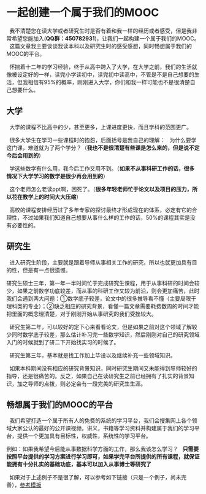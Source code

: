 # 一起创建一个属于我们的MOOC

   我不清楚您在读大学或者研究生时是否有着和我一样的经历或者感受，但是我非常希望您能加入(**QQ群：450782931**)，让我们一起构建一个属于我们的MOOC。
   这篇文章我主要谈谈我读本科以及研究生时的感受感想，同时畅想属于我们的MOOC的平台。

   怀揣着十二年的学习经验，终于从高中跨入了大学，在大学之前，我们的生活就像被设定好的一样，读完小学读初中，读完初中读高中，不管是不是自己想要的生活，但我相信有95%的概率，刚刚进入大学，你们和我一样可能也不是很清楚自己想要什么。
   
## 大学
   
   大学的课程不比高中的少，甚至更多，上课进度更快，而且学科的范围更广。
   
   
   很多大学生在学习一些课程时的抱怨，后面括号是我自己的理解：
   为什么要学这门课，难道就为了两个学分？（**我也不是很清楚有些课是怎么来的，但是说不定今后会用到的**）
   
   
   学这些数学有什么用，我今后工作又用不到。（**如果不从事科研工作的话，很多情况下大学学习的数学是很少再会用到的**）
   
   
   这个老师怎么老读ppt啊，困死了。（**很多年轻老师忙于论文以及项目的压力，所以花在教学上的时间大大压缩**）
   
   
   高校的课程安排经历过了多年专家的探讨最终才形成现在的体系，必定有它的合理性，不过如果我们知道自己想要从事什么样的工作的话，50%的课程其实是没有必要性的。
   
   
## 研究生

   进入研究生阶段，主要就是跟着导师从事相关工作的研究，所以也就更加具有目的性，但是有一点很遗憾。
   
   
   研究生硕士三年，第一年一半时间忙于完成研究生课程，用于从事科研的时间会较少，如果之前数学功底较差，而从事的科研工作又较为前沿，则会更加痛苦，此时我们会遇到两大问题：①数学底子较差，论文中的很多推导看不懂（主要局限于理科类的专业）；②缺乏相应的研究背景，看懂一篇文章需要耗费数周的时间才能把里面的概念理清楚，对于刚刚开始从事研究的我们受挫较大。
   
   
   研究生第二年，可以较好的定下心来看看论文，但是如果之前对这个领域了解较少同时数学底子较差，那么估计补习完一些数学知识，然后刚刚对自己的研究领域入门的时候就到了研二下开始找实习的时候了。
   
   
   研究生第三年，基本就是找工作加上毕设以及继续补充一些领域知识。
   
   
   如果本科期间没有相应的研究背景知识，同时研究生期间又未能得到导师较好的指导，还是很痛苦的。反之，如果自己在读研究生之前已经拥有了扎实的背景知识，加之导师的点拨，则必定会有一段完美的研究生生涯。
    
    
## 畅想属于我们的MOOC的平台
   我们希望打造一个属于所有人的免费的系统的学习平台，我们会搜集网上各个领域大家公认的最好的公开课视频，讲义，书籍等学习资料并构建属于我们的学习平台，提供一个更加具有目标性，权威性，系统性的学习平台。
   
   
   例如：如果我希望今后能从事数据科学方面的工作，那么我该怎么学习？
   **只需要按照平台提供的学习方案进行学习即可，如果学完平台所提供的所有课程，就保证能拥有十分扎实的基础功底，基本可以加入从事博士等研究了**
   
   
   如果对于上述例子不是很了解，可以参考如下链接（只是一个例子，尚未完善），[参考模板](https://github.com/dayeren/Computer-Science-and-Technology)
   














